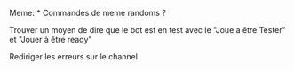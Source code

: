 Meme:
    * Commandes de meme randoms ?

Trouver un moyen de dire que le bot est en test avec le "Joue a être Tester" et "Jouer à être ready"

Rediriger les erreurs sur le channel